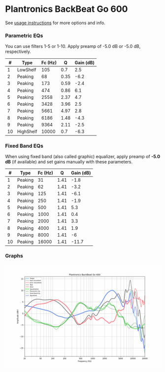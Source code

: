 # Plantronics BackBeat Go 600
See [usage instructions](https://github.com/jaakkopasanen/AutoEq#usage) for more options and info.

### Parametric EQs
You can use filters 1-5 or 1-10. Apply preamp of -5.0 dB or -5.0 dB, respectively.

|   # | Type      |   Fc (Hz) |    Q |   Gain (dB) |
|-----|-----------|-----------|------|-------------|
|   1 | LowShelf  |       105 | 0.7  |         2.5 |
|   2 | Peaking   |        68 | 0.35 |        -6.2 |
|   3 | Peaking   |       173 | 0.59 |        -2.4 |
|   4 | Peaking   |       474 | 0.86 |         6.1 |
|   5 | Peaking   |      2558 | 2.37 |         4.7 |
|   6 | Peaking   |      3428 | 3.96 |         2.5 |
|   7 | Peaking   |      5661 | 4.97 |         2.8 |
|   8 | Peaking   |      6186 | 1.48 |        -4.3 |
|   9 | Peaking   |      9364 | 2.11 |        -2.5 |
|  10 | HighShelf |     10000 | 0.7  |        -6.3 |

### Fixed Band EQs
When using fixed band (also called graphic) equalizer, apply preamp of **-5.0 dB** (if available) and set gains manually with these parameters.

|   # | Type    |   Fc (Hz) |    Q |   Gain (dB) |
|-----|---------|-----------|------|-------------|
|   1 | Peaking |        31 | 1.41 |        -1.8 |
|   2 | Peaking |        62 | 1.41 |        -3.2 |
|   3 | Peaking |       125 | 1.41 |        -6.1 |
|   4 | Peaking |       250 | 1.41 |        -1.9 |
|   5 | Peaking |       500 | 1.41 |         5.3 |
|   6 | Peaking |      1000 | 1.41 |         0.4 |
|   7 | Peaking |      2000 | 1.41 |         3.3 |
|   8 | Peaking |      4000 | 1.41 |         1.9 |
|   9 | Peaking |      8000 | 1.41 |        -6   |
|  10 | Peaking |     16000 | 1.41 |       -11.7 |

### Graphs
![](./Plantronics%20BackBeat%20Go%20600.png)
